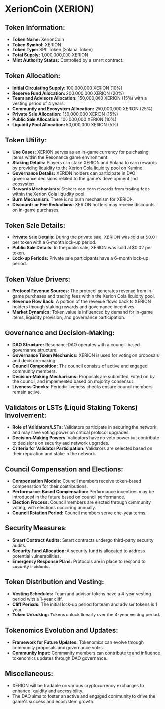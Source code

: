 # XerionCoin (XERION)

## Token Information:
- **Token Name:** XerionCoin
- **Token Symbol:** XERION
- **Token Type:** SPL Token (Solana Token)
- **Total Supply:** 1,000,000,000 XERION
- **Mint Authority Status:** Controlled by a smart contract.

## Token Allocation:
- **Initial Circulating Supply:** 100,000,000 XERION (10%)
- **Reserve Fund Allocation:** 200,000,000 XERION (20%)
- **Team and Advisors Allocation:** 150,000,000 XERION (15%) with a vesting period of 4 years.
- **Community and Ecosystem Allocation:** 250,000,000 XERION (25%)
- **Private Sale Allocation:** 150,000,000 XERION (15%)
- **Public Sale Allocation:** 100,000,000 XERION (10%)
- **Liquidity Pool Allocation:** 50,000,000 XERION (5%)

## Token Utility:
- **Use Cases:** XERION serves as an in-game currency for purchasing items within the Resonance game environment.
- **Staking Details:** Players can stake XERION and Solana to earn rewards by providing liquidity to the Xerion Cola liquidity pool on Kamino.
- **Governance Details:** XERION holders can participate in DAO governance decisions related to the game's development and ecosystem.
- **Rewards Mechanisms:** Stakers can earn rewards from trading fees within the Xerion Cola liquidity pool.
- **Burn Mechanism:** There is no burn mechanism for XERION.
- **Discounts or Fee Reductions:** XERION holders may receive discounts on in-game purchases.

## Token Sale Details:
- **Private Sale Details:** During the private sale, XERION was sold at $0.01 per token with a 6-month lock-up period.
- **Public Sale Details:** In the public sale, XERION was sold at $0.02 per token.
- **Lock-up Periods:** Private sale participants have a 6-month lock-up period.

## Token Value Drivers:
- **Protocol Revenue Sources:** The protocol generates revenue from in-game purchases and trading fees within the Xerion Cola liquidity pool.
- **Revenue Flow Back:** A portion of the revenue flows back to XERION holders through staking rewards and governance incentives.
- **Market Dynamics:** Token value is influenced by demand for in-game items, liquidity provision, and governance participation.

## Governance and Decision-Making:
- **DAO Structure:** ResonanceDAO operates with a council-based governance structure.
- **Governance Token Mechanics:** XERION is used for voting on proposals and decision-making.
- **Council Composition:** The council consists of active and engaged community members.
- **Decision-Making Mechanisms:** Proposals are submitted, voted on by the council, and implemented based on majority consensus.
- **Liveness Checks:** Periodic liveness checks ensure council members remain active.

## Validators or LSTs (Liquid Staking Tokens) Involvement:
- **Role of Validators/LSTs:** Validators participate in securing the network and may have voting power on critical protocol upgrades.
- **Decision-Making Powers:** Validators have no veto power but contribute to decisions on security and network upgrades.
- **Criteria for Validator Participation:** Validators are selected based on their reputation and stake in the network.

## Council Compensation and Elections:
- **Compensation Models:** Council members receive token-based compensation for their contributions.
- **Performance-Based Compensation:** Performance incentives may be introduced in the future based on council performance.
- **Election Process:** Council members are elected through community voting, with elections occurring annually.
- **Council Rotation Period:** Council members serve one-year terms.

## Security Measures:
- **Smart Contract Audits:** Smart contracts undergo third-party security audits.
- **Security Fund Allocation:** A security fund is allocated to address potential vulnerabilities.
- **Emergency Response Plans:** Protocols are in place to respond to security incidents.

## Token Distribution and Vesting:
- **Vesting Schedules:** Team and advisor tokens have a 4-year vesting period with a 1-year cliff.
- **Cliff Periods:** The initial lock-up period for team and advisor tokens is 1 year.
- **Token Unlocking:** Tokens unlock linearly over the 4-year vesting period.

## Tokenomics Evolution and Updates:
- **Framework for Future Updates:** Tokenomics can evolve through community proposals and governance votes.
- **Community Input:** Community members can contribute to and influence tokenomics updates through DAO governance.

## Miscellaneous:
- XERION will be tradable on various cryptocurrency exchanges to enhance liquidity and accessibility.
- The DAO aims to foster an active and engaged community to drive the game's success and ecosystem growth.
